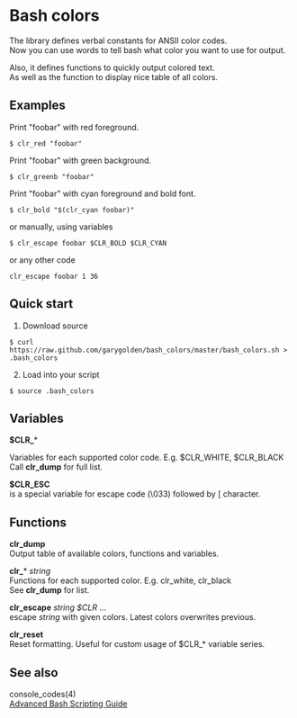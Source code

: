 Bash colors
===========

The library defines verbal constants for ANSII color codes.  
Now you can use words to tell bash what color you want to use for output.

Also, it defines functions to quickly output colored text.  
As well as the function to display nice table of all colors.


Examples
--------

Print "foobar" with red foreground.  
```
$ clr_red "foobar"
```

Print "foobar" with green background.  
```
$ clr_greenb "foobar"
```

Print "foobar" with cyan foreground and bold font.  
```
$ clr_bold "$(clr_cyan foobar)"
```

or manually, using variables  
```
$ clr_escape foobar $CLR_BOLD $CLR_CYAN
```

or any other code  
```
clr_escape foobar 1 36
```


Quick start
------------

1. Download source  
```
$ curl https://raw.github.com/garygolden/bash_colors/master/bash_colors.sh > .bash_colors
```

2. Load into your script
```
$ source .bash_colors
```


Variables
---------

**$CLR_***  
  
Variables for each supported color code. E.g. $CLR_WHITE, $CLR_BLACK  
Call **clr_dump** for full list.

**$CLR_ESC**  
is a special variable for escape code (\033) followed by [ character.


Functions
---------

**clr_dump**  
Output table of available colors, functions and variables.

**clr_*** _string_  
Functions for each supported color. E.g. clr_white, clr_black  
See **clr_dump** for list.

**clr_escape** _string_ _$CLR_ ...  
escape _string_ with given colors. Latest colors overwrites previous.

**clr_reset**  
Reset formatting. Useful for custom usage of $CLR_* variable series.


See also
--------

console_codes(4)  
[Advanced Bash Scripting Guide](http://tldp.org/LDP/abs/html/colorizing.html)

